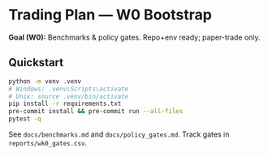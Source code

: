 # Trading Plan — W0 Bootstrap

**Goal (W0):** Benchmarks & policy gates. Repo+env ready; paper-trade only.

## Quickstart
```bash
python -m venv .venv
# Windows: .venv\Scripts\activate
# Unix: source .venv/bin/activate
pip install -r requirements.txt
pre-commit install && pre-commit run --all-files
pytest -q
```

See `docs/benchmarks.md` and `docs/policy_gates.md`. Track gates in `reports/wk0_gates.csv`.

